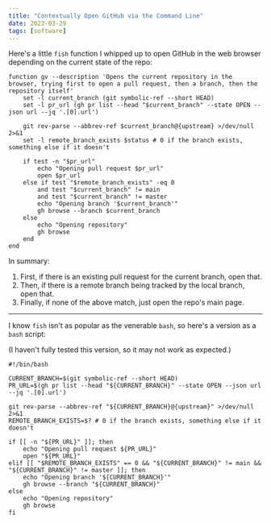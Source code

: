 ```yaml
---
title: "Contextually Open GitHub via the Command Line"
date: 2023-03-29
tags: [software]
---
```


Here's a little `fish` function I whipped up to open GitHub in the web browser depending on the current state of the repo:

```shell
function gv --description 'Opens the current repository in the browser, trying first to open a pull request, then a branch, then the repository itself'
    set -l current_branch (git symbolic-ref --short HEAD)
    set -l pr_url (gh pr list --head "$current_branch" --state OPEN --json url --jq '.[0].url')

    git rev-parse --abbrev-ref $current_branch@{upstream} >/dev/null 2>&1
    set -l remote_branch_exists $status # 0 if the branch exists, something else if it doesn't

    if test -n "$pr_url"
        echo "Opening pull request $pr_url"
        open $pr_url
    else if test "$remote_branch_exists" -eq 0
        and test "$current_branch" != main
        and test "$current_branch" != master
        echo "Opening branch '$current_branch'"
        gh browse --branch $current_branch
    else
        echo "Opening repository"
        gh browse
    end
end
```

In summary:

1. First, if there is an existing pull request for the current branch, open that.
2. Then, if there is a remote branch being tracked by the local branch, open that.
3. Finally, if none of the above match, just open the repo's main page.

---

I know `fish` isn't as popular as the venerable `bash`, so here's a version as a `bash` script:

(I haven't fully tested this version, so it may not work as expected.)

```shell
#!/bin/bash

CURRENT_BRANCH=$(git symbolic-ref --short HEAD)
PR_URL=$(gh pr list --head "${CURRENT_BRANCH}" --state OPEN --json url --jq '.[0].url')

git rev-parse --abbrev-ref "${CURRENT_BRANCH}@{upstream}" >/dev/null 2>&1
REMOTE_BRANCH_EXISTS=$? # 0 if the branch exists, something else if it doesn't

if [[ -n "${PR_URL}" ]]; then
	echo "Opening pull request ${PR_URL}"
	open "${PR_URL}"
elif [[ "$REMOTE_BRANCH_EXISTS" == 0 && "${CURRENT_BRANCH}" != main && "${CURRENT_BRANCH}" != master ]]; then
	echo "Opening branch '${CURRENT_BRANCH}'"
	gh browse --branch "${CURRENT_BRANCH}"
else
	echo "Opening repository"
	gh browse
fi
```
